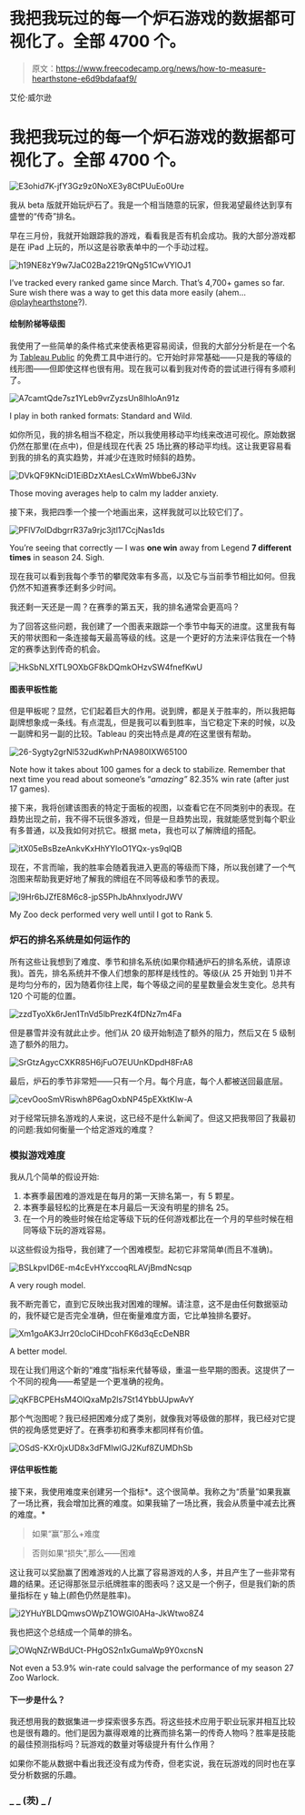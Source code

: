# 我把我玩过的每一个炉石游戏的数据都可视化了。全部 4700 个。

> 原文：<https://www.freecodecamp.org/news/how-to-measure-hearthstone-e6d9bdafaaf9/>

艾伦·威尔逊

# 我把我玩过的每一个炉石游戏的数据都可视化了。全部 4700 个。

![E3ohid7K-jfY3Gz9z0NoXE3y8CtPUuEo0Ure](img/d8a7537632adba8b0090c2d25c918dbe.png)

我从 beta 版就开始玩炉石了。我是一个相当随意的玩家，但我渴望最终达到享有盛誉的“传奇”排名。

早在三月份，我就开始跟踪我的游戏，看看我是否有机会成功。我的大部分游戏都是在 iPad 上玩的，所以这是谷歌表单中的一个手动过程。

![h19NE8zY9w7JaC02Ba2219rQNg51CwVYlOJ1](img/8f5ffbaad978f826b7cc32d859ed8539.png)

I’ve tracked every ranked game since March. That’s 4,700+ games so far. Sure wish there was a way to get this data more easily (ahem… [@playhearthstone](https://twitter.com/playhearthstone)?).

#### 绘制阶梯等级图

我使用了一些简单的条件格式来使表格更容易阅读，但我的大部分分析是在一个名为 [Tableau Public](https://public.tableau.com/s/) 的免费工具中进行的。它开始时非常基础——只是我的等级的线形图——但即使这样也很有用。现在我可以看到我对传奇的尝试进行得有多顺利了。

![A7camtQde7sz1YLeb9vrZyzsUn8lhIoAn91z](img/5d75b77cb1f63f987edfb37e4e9eaef7.png)

I play in both ranked formats: Standard and Wild.

如你所见，我的排名相当不稳定，所以我使用移动平均线来改进可视化。原始数据仍然在那里(在点中)，但是线现在代表 25 场比赛的移动平均线。这让我更容易看到我的排名的真实趋势，并减少在连败时倾斜的趋势。

![DVkQF9KNciD1EiBDzXtAesLCxWmWbbe6J3Nv](img/4dbdfe72fb33120c8212782aea6ff188.png)

Those moving averages help to calm my ladder anxiety.

接下来，我把四季一个接一个地画出来，这样我就可以比较它们了。

![PFlV7oIDdbgrrR37a9rjc3jtl17CcjNas1ds](img/96de69fd0130378a06123c7b2b4935c3.png)

You’re seeing that correctly — I was **one win** away from Legend **7 different times** in season 24\. Sigh.

现在我可以看到我每个季节的攀爬效率有多高，以及它与当前季节相比如何。但我仍然不知道赛季还剩多少时间。

我还剩一天还是一周？在赛季的第五天，我的排名通常会更高吗？

为了回答这些问题，我创建了一个图表来跟踪一个季节中每天的进度。这里我有每天的带状图和一条连接每天最高等级的线。这是一个更好的方法来评估我在一个特定的赛季达到传奇的机会。

![HkSbNLXfTL9OXbGF8kDQmkOHzvSW4fnefKwU](img/b3e17c9c785041f6023e7d202b1ba620.png)

#### 图表甲板性能

但是甲板呢？显然，它们起着巨大的作用。说到牌，都是关于胜率的，所以我把每副牌想象成一条线。有点混乱，但是我可以看到胜率，当它稳定下来的时候，以及一副牌和另一副的比较。Tableau 的突出特点是*真的*在这里很有帮助。

![26-Sygty2grNl532udKwhPrNA980IXW65100](img/64144b4c82a264fab4e01173cb7dd7a6.png)

Note how it takes about 100 games for a deck to stabilize. Remember that next time you read about someone’s “*amazing”* 82.35% win rate (after just 17 games).

接下来，我将创建该图表的特定于面板的视图，以查看它在不同类别中的表现。在趋势出现之前，我不得不玩很多游戏，但是一旦趋势出现，我就能感觉到每个职业有多普通，以及我如何对抗它。根据 meta，我也可以了解牌组的搭配。

![itX05eBsBzeAnkvKxHhYYloO1YQx-ys9qlQB](img/f571116701c041cf1ff1331139ecbe05.png)

现在，不言而喻，我的胜率会随着我进入更高的等级而下降，所以我创建了一个气泡图来帮助我更好地了解我的牌组在不同等级和季节的表现。

![l9Hr6bJZfE8M6c8-jpS5PhJbAhnxlyodrJWV](img/44f9bda0ab7d39d88c09cbdc5069acc3.png)

My Zoo deck performed very well until I got to Rank 5.

### 炉石的排名系统是如何运作的

所有这些让我想到了难度、季节和排名系统(如果你精通炉石的排名系统，请原谅我)。首先，排名系统并不像人们想象的那样是线性的。等级(从 25 开始到 1)并不是均匀分布的，因为随着你往上爬，每个等级之间的星星数量会发生变化。总共有 120 个可能的位置。

![zzdTyoXk6rJen1TnVd5lbPrezK4fDNz7m4Fa](img/5ca999a802d411cdf7ced8a21ad81869.png)

但是暴雪并没有就此止步。他们从 20 级开始制造了额外的阻力，然后又在 5 级制造了额外的阻力。

![SrGtzAgycCXKR85H6jFuO7EUUnKDpdH8FrA8](img/5f5d798053e3b2f1a5493393fbc129d6.png)

最后，炉石的季节非常短——只有一个月。每个月底，每个人都被送回最底层。

![cevOooSmVRiswh8P6agOxbNP45pEXktKIw-A](img/360061779ec767ac48aa2dad2185ccc4.png)

对于经常玩排名游戏的人来说，这已经不是什么新闻了。但这又把我带回了我最初的问题:我如何衡量一个给定游戏的难度？

### 模拟游戏难度

我从几个简单的假设开始:

1.  本赛季最困难的游戏是在每月的第一天排名第一，有 5 颗星。
2.  本赛季最轻松的比赛是在本月最后一天没有明星的排名 25。
3.  在一个月的晚些时候在给定等级下玩的任何游戏都比在一个月的早些时候在相同等级下玩的游戏容易。

以这些假设为指导，我创建了一个困难模型。起初它非常简单(而且不准确)。

![BSLkpvID6E-m4cEvHYxccoqRLAVjBmdNcsqp](img/7012d37a0eb0f1ee968bfbadf6460ec3.png)

A very rough model.

我不断完善它，直到它反映出我对困难的理解。请注意，这不是由任何数据驱动的，我怀疑它是否完全准确，但在衡量难度方面，它比单独排名要好。

![Xm1goAK3Jrr20cloCiHDcohFK6d3qEcDeNBR](img/28e9bf784725f221b4d9f3d2828bb144.png)

A better model.

现在让我们用这个新的“难度”指标来代替等级，重温一些早期的图表。这提供了一个不同的视角——希望是一个更准确的视角。

![qKFBCPEHsM4OlQxaMp2ls7St14YbbUJpwAvY](img/d3d0042d0de2913e9eb87722e4caa775.png)

那个气泡图呢？我已经把困难分成了类别，就像我对等级做的那样，我已经对它提供的视角感觉更好了。在赛季初和赛季末都同样有价值。

![OSdS-KXr0jxUD8x3dFMlwlGJ2Kuf8ZUMDhSb](img/954ff0bba28fc6421c0e0c3fa12e1770.png)

#### 评估甲板性能

接下来，我使用难度来创建另一个指标*。这个很简单。我称之为“质量”如果我赢了一场比赛，我会增加比赛的难度。如果我输了一场比赛，我会从质量中减去比赛的难度。*

> 如果“赢”那么+难度

> 否则如果“损失”,那么——困难

这让我可以奖励赢了困难游戏的人比赢了容易游戏的人多，并且产生了一些非常有趣的结果。还记得那张显示纸牌胜率的图表吗？这又是一个例子，但是我们新的质量指标在 y 轴上(颜色仍然是胜率)。

![i2YHuYBLDQmwsOWpZ1OWGI0AHa-JkWtwo8Z4](img/38c12c6d201038d71ec522cf79764d39.png)

我也把这个总结成一个简单的排名。

![OWqNZrWBdUCt-PHgOS2n1xGumaWp9Y0xcnsN](img/89d500e2fff4669299892cdb2af24268.png)

Not even a 53.9% win-rate could salvage the performance of my season 27 Zoo Warlock.

#### 下一步是什么？

我还想用我的数据集进一步探索很多东西。将这些技术应用于职业玩家并相互比较也是很有趣的。他们是因为赢得艰难的比赛而排名第一的传奇人物吗？胜率是技能的最佳预测指标吗？玩游戏的数量对等级提升有什么作用？

如果你不能从数据中看出我还没有成为传奇，但老实说，我在玩游戏的同时也在享受分析数据的乐趣。

### _ _ (茨) _ /